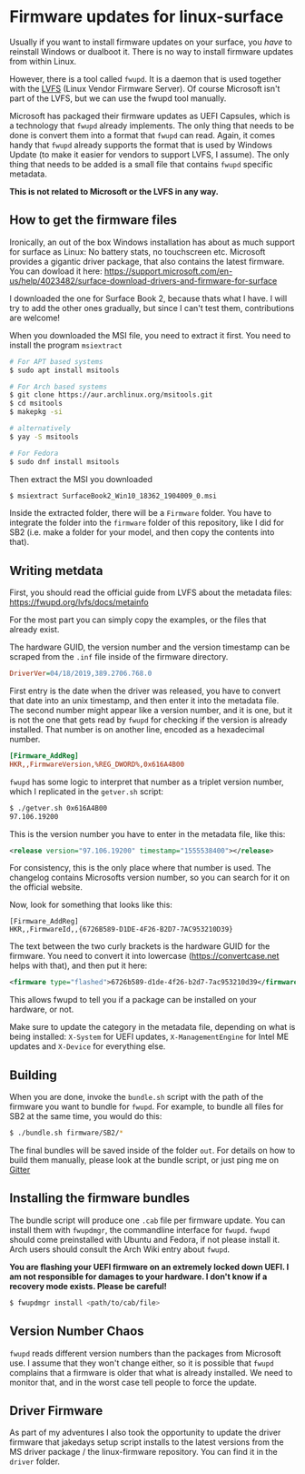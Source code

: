 # Firmware updates for linux-surface

Usually if you want to install firmware updates on your surface, you *have* to 
reinstall Windows or dualboot it. There is no way to install firmware updates
from within Linux.

However, there is a tool called `fwupd`. It is a daemon that is used together
with the [LVFS](https://fwupd.org) (Linux Vendor Firmware Server). Of course
Microsoft isn't part of the LVFS, but we can use the fwupd tool manually.

Microsoft has packaged their firmware updates as UEFI Capsules, which is a 
technology that `fwupd` already implements. The only thing that needs to be 
done is convert them into a format that `fwupd` can read. Again, it comes handy
that `fwupd` already supports the format that is used by Windows Update (to make
it easier for vendors to support LVFS, I assume). The only thing that needs to 
be added is a small file that contains `fwupd` specific metadata.

**This is not related to Microsoft or the LVFS in any way.**

## How to get the firmware files
Ironically, an out of the box Windows installation has about as much support for
surface as Linux: No battery stats, no touchscreen etc. Microsoft provides a 
gigantic driver package, that also contains the latest firmware. You can 
dowload it here: https://support.microsoft.com/en-us/help/4023482/surface-download-drivers-and-firmware-for-surface

I downloaded the one for Surface Book 2, because thats what I have. I will try
to add the other ones gradually, but since I can't test them, contributions are
welcome!

When you downloaded the MSI file, you need to extract it first. You need to 
install the program `msiextract`

```bash
# For APT based systems
$ sudo apt install msitools

# For Arch based systems
$ git clone https://aur.archlinux.org/msitools.git
$ cd msitools
$ makepkg -si

# alternatively
$ yay -S msitools

# For Fedora
$ sudo dnf install msitools
```

Then extract the MSI you downloaded

```bash
$ msiextract SurfaceBook2_Win10_18362_1904009_0.msi
```

Inside the extracted folder, there will be a `Firmware` folder. You have to 
integrate the folder into the `firmware` folder of this repository, like I did
for SB2 (i.e. make a folder for your model, and then copy the contents into that).

## Writing metdata
First, you should read the official guide from LVFS about the metadata files:
https://fwupd.org/lvfs/docs/metainfo

For the most part you can simply copy the examples, or the files that already
exist.

The hardware GUID, the version number and the version timestamp can be scraped 
from the `.inf` file inside of the firmware directory.

```ini
DriverVer=04/18/2019,389.2706.768.0
```

First entry is the date when the driver was released, you have to convert that
date into an unix timestamp, and then enter it into the metadata file. The
second number might appear like a version number, and it is one, but it is not
the one that gets read by `fwupd` for checking if the version is already
installed. That number is on another line, encoded as a hexadecimal number.

```ini
[Firmware_AddReg]
HKR,,FirmwareVersion,%REG_DWORD%,0x616A4B00
```

`fwupd` has some logic to interpret that number as a triplet version number,
which I replicated in the `getver.sh` script:

```bash
$ ./getver.sh 0x616A4B00
97.106.19200
```

This is the version number you have to enter in the metadata file, like this:

```xml
<release version="97.106.19200" timestamp="1555538400"></release>
```

For consistency, this is the only place where that number is used. The changelog
contains Microsofts version number, so you can search for it on the official
website.

Now, look for something that looks like this:

```inf
[Firmware_AddReg]
HKR,,FirmwareId,,{6726B589-D1DE-4F26-B2D7-7AC953210D39}
```

The text between the two curly brackets is the hardware GUID for the firmware.
You need to convert it into lowercase (https://convertcase.net helps with that),
and then put it here:

```xml
<firmware type="flashed">6726b589-d1de-4f26-b2d7-7ac953210d39</firmware>
```

This allows fwupd to tell you if a package can be installed on your hardware, or
not.

Make sure to update the category in the metadata file, depending on what is being
installed: `X-System` for UEFI updates, `X-ManagementEngine` for Intel ME updates
and `X-Device` for everything else.

## Building
When you are done, invoke the `bundle.sh` script with the path of the firmware
you want to bundle for `fwupd`. For example, to bundle all files for SB2 at the
same time, you would do this:

```bash
$ ./bundle.sh firmware/SB2/*
```

The final bundles will be saved inside of the folder `out`. For details on how
to build them manually, please look at the bundle script, or just ping me on 
[Gitter](https://gitter.im/linux-surface)

## Installing the firmware bundles
The bundle script will produce one `.cab` file per firmware update. You can 
install them with `fwupdmgr`, the commandline interface for `fwupd`. `fwupd` 
should come preinstalled with Ubuntu and Fedora, if not please install it.
Arch users should consult the Arch Wiki entry about `fwupd`.

**You are flashing your UEFI firmware on an extremely locked down UEFI. 
I am not responsible for damages to your hardware. I don't know if a recovery
mode exists. Please be careful!**

```bash
$ fwupdmgr install <path/to/cab/file>
```

## Version Number Chaos
`fwupd` reads different version numbers than the packages from Microsoft use.
I assume that they won't change either, so it is possible that `fwupd` complains
that a firmware is older that what is already installed. We need to monitor that,
and in the worst case tell people to force the update.

## Driver Firmware
As part of my adventures I also took the opportunity to update the driver firmware
that jakedays setup script installs to the latest versions from the MS driver 
package / the linux-firmware repository. You can find it in the `driver` folder.
